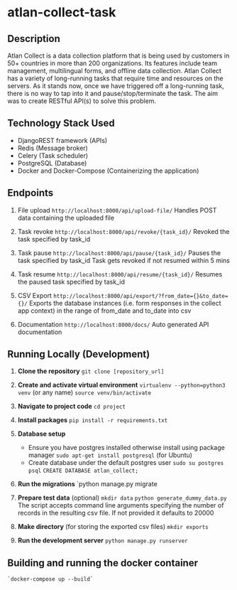 # atlan-collect-task

## Description
Atlan Collect​ is a data collection platform that is being used by customers in 50+ countries in more than 200 organizations. Its features include team management, multilingual forms, and offline data collection. Atlan Collect has a variety of long-running tasks that require time and resources on the servers. As it stands now, once we have triggered off a long-running task, there is no way to tap into it and pause/stop/terminate the task. The aim was to create RESTful API(s) to solve this problem.

## Technology Stack Used
- DjangoREST framework (APIs)
- Redis (Message broker)
- Celery (Task scheduler)
- PostgreSQL (Database)
- Docker and Docker-Compose (Containerizing the application)

## Endpoints
1. File upload
    `http://localhost:8000/api/upload-file/`
    Handles POST data containing the uploaded file

2. Task revoke
    `http://localhost:8000/api/revoke/{task_id}/`
    Revoked the task specified by task_id

3. Task pause
    `http://localhost:8000/api/pause/{task_id}/`
    Pauses the task specified by task_id
    Task gets revoked if not resumed within 5 mins

4. Task resume
    `http://localhost:8000/api/resume/{task_id}/`
    Resumes the paused task specified by task_id

5. CSV Export
    `http://localhost:8000/api/export/?from_date={}&to_date={}/`
    Exports the database instances (i.e. form responses in the collect app context)
    in the range of from_date and to_date into csv

6. Documentation
    `http://localhost:8000/docs/`
    Auto generated API documentation

## Running Locally (Development)
1. **Clone the repository**
    `git clone [repository_url]`

2. **Create and activate virtual environment**
    `virtualenv --python=python3 venv` (or any name)
    `source venv/bin/activate`

3. **Navigate to project code**
    `cd project`

4. **Install packages**
    `pip install -r requirements.txt`

5. **Database setup**
    - Ensure you have postgres installed otherwise install using package manager
        `sudo apt-get install postgresql` (for Ubuntu)
    - Create database under the default postgres user
        `sudo su postgres`
        `psql`
        `CREATE DATABASE atlan_collect;`

6. **Run the migrations**
    `python manage.py migrate

7. **Prepare test data** (optional)
    `mkdir data`
    `python generate_dummy_data.py`
    The script accepts command line arguments specifying the number of records in the resulting csv file.
    If not provided it defaults to 20000

8. **Make directory** (for storing the exported csv files)
    `mkdir exports`

9. **Run the development server**
    `python manage.py runserver`

## Building and running the docker container
    `docker-compose up --build`